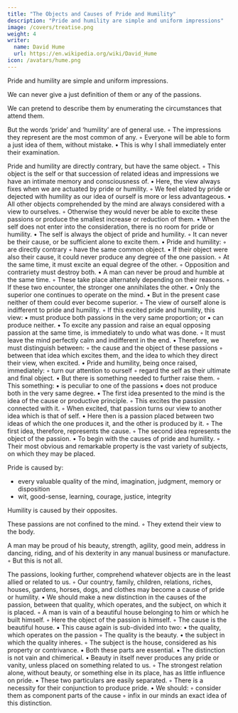 ```yaml
---
title: "The Objects and Causes of Pride and Humility"
description: "Pride and humility are simple and uniform impressions"
image: /covers/treatise.png
weight: 4
writer:
  name: David Hume
  url: https://en.wikipedia.org/wiki/David_Hume
icon: /avatars/hume.png
---
```




Pride and humility are simple and uniform impressions.

We can never give a just definition of them or any of the passions.


We can pretend to describe them by enumerating the circumstances that attend them.

But the words ‘pride’ and ‘humility’ are of general use.
        ◦ The impressions they represent are the most common of any.
        ◦ Everyone will be able to form a just idea of them, without mistake.
    • This is why I shall immediately enter their examination.


Pride and humility are directly contrary, but have the same object.
        ◦ This object is the self or that succession of related ideas and impressions we have an intimate memory and consciousness of.
    • Here, the view always fixes when we are actuated by pride or humility.
        ◦ We feel elated by pride or dejected with humility as our idea of ourself is more or less advantageous.
    • All other objects comprehended by the mind are always considered with a view to ourselves.
        ◦ Otherwise they would never be able to excite these passions or produce the smallest increase or reduction of them.
    • When the self does not enter into the consideration, there is no room for pride or humility.
    • The self is always the object of pride and humility.
        ◦ It can never be their cause, or be sufficient alone to excite them.
    • Pride and humility:
        ◦ are directly contrary
        ◦ have the same common object.
    • If their object were also their cause, it could never produce any degree of the one passion.
        ◦ At the same time, it must excite an equal degree of the other.
        ◦ Opposition and contrariety must destroy both.
    • A man can never be proud and humble at the same time.
        ◦ These take place alternately depending on their reasons.
        ◦ If these two encounter, the stronger one annihilates the other.
            ▪ Only the superior one continues to operate on the mind.
    • But in the present case neither of them could ever become superior.
        ◦ The view of ourself alone is indifferent to pride and humility.
        ◦ If this excited pride and humility, this view:
            ▪ must produce both passions in the very same proportion; or
            ▪ can produce neither.
    • To excite any passion and raise an equal opposing passion at the same time, is immediately to undo what was done.
        ◦ It must leave the mind perfectly calm and indifferent in the end.
    • Therefore, we must distinguish between:
        ◦ the cause and the object of these passions
        ◦ between that idea which excites them, and the idea to which they direct their view, when excited.
    • Pride and humility, being once raised, immediately:
        ◦ turn our attention to ourself
        ◦ regard the self as their ultimate and final object.
    • But there is something needed to further raise them.
        ◦ This something:
            ▪ is peculiar to one of the passions
            ▪ does not produce both in the very same degree.
    • The first idea presented to the mind is the idea of the cause or productive principle.
        ◦ This excites the passion connected with it.
        ◦ When excited, that passion turns our view to another idea which is that of self.
    • Here then is a passion placed between two ideas of which the one produces it, and the other is produced by it.
        ◦ The first idea, therefore, represents the cause.
        ◦ The second idea represents the object of the passion.
    • To begin with the causes of pride and humility.
        ◦ Their most obvious and remarkable property is the vast variety of subjects, on which they may be placed.

Pride is caused by:
- every valuable quality of the mind, imagination, judgment, memory or disposition
- wit, good-sense, learning, courage, justice, integrity

Humility is caused by their opposites.

These passions are not confined to the mind.
        ◦ They extend their view to the body.

A man may be proud of his beauty, strength, agility, good mein, address in dancing, riding, and of his dexterity in any manual business or manufacture.
        ◦ But this is not all.

The passions, looking further, comprehend whatever objects are in the least allied or related to us.
        ◦ Our country, family, children, relations, riches, houses, gardens, horses, dogs, and clothes may become a cause of pride or humility.
    • We should make a new distinction in the causes of the passion, between that quality, which operates, and the subject, on which it is placed.
        ◦ A man is vain of a beautiful house belonging to him or which he built himself.
        ◦ Here the object of the passion is himself.
        ◦ The cause is the beautiful house.
            ▪ This cause again is sub-divided into two:
                • the quality, which operates on the passion
                    ◦ The quality is the beauty.
                • the subject in which the quality inheres.
                    ◦ The subject is the house, considered as his property or contrivance.
            ▪ Both these parts are essential.
            ▪ The distinction is not vain and chimerical.
    • Beauty in itself never produces any pride or vanity, unless placed on something related to us.
        ◦ The strongest relation alone, without beauty, or something else in its place, has as little influence on pride.
    • These two particulars are easily separated.
        ◦ There is a necessity for their conjunction to produce pride.
    • We should:
        ◦ consider them as component parts of the cause
        ◦ infix in our minds an exact idea of this distinction.

